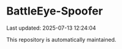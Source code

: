 # BattleEye-Spoofer

Last updated: 2025-07-13 12:24:04

This repository is automatically maintained.
